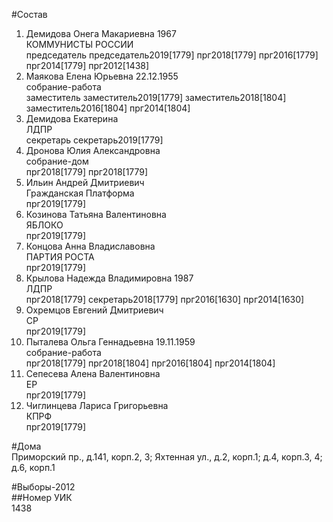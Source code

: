 #Состав  
1. Демидова Онега Макариевна 1967  
    КОММУНИСТЫ РОССИИ  
    председатель председатель2019[1779] прг2018[1779] прг2016[1779] прг2014[1779] прг2012[1438]  
2. Маякова Елена Юрьевна 22.12.1955  
    собрание-работа  
    заместитель заместитель2019[1779] заместитель2018[1804] заместитель2016[1804] прг2014[1804]  
3. Демидова Екатерина  
    ЛДПР  
    секретарь секретарь2019[1779]  
4. Дронова Юлия Александровна  
    собрание-дом  
    прг2018[1779] прг2018[1779]  
5. Ильин Андрей Дмитриевич  
    Гражданская Платформа  
    прг2019[1779]  
6. Козинова Татьяна Валентиновна  
    ЯБЛОКО  
    прг2019[1779]  
7. Концова Анна Владиславовна  
    ПАРТИЯ РОСТА  
    прг2019[1779]  
8. Крылова Надежда Владимировна 1987  
    ЛДПР  
    прг2018[1779] секретарь2018[1779] прг2016[1630] прг2014[1630]  
9. Охремцов Евгений Дмитриевич  
    СР  
    прг2019[1779]  
10. Пыталева Ольга Геннадьевна 19.11.1959  
    собрание-работа  
    прг2018[1779] прг2018[1804] прг2016[1804] прг2014[1804]  
11. Сепесева Алена Валентиновна  
    ЕР  
    прг2019[1779]  
12. Чиглинцева Лариса Григорьевна  
    КПРФ  
    прг2019[1779]  
  
#Дома  
Приморский пр., д.141, корп.2, 3;  Яхтенная ул., д.2, корп.1; д.4, корп.3, 4; д.6, корп.1  
  
#Выборы-2012  
##Номер УИК  
1438  

